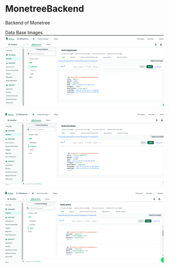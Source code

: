 # MonetreeBackend
Backend of Monetree

Data Base Images
![alt text](image.png)

![alt text](image-1.png)

![alt text](image-2.png)